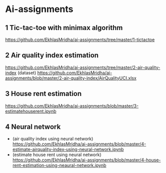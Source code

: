 # Ai-assignments

##  1 Tic-tac-toe with minimax algorithm
https://github.com/EkhlasMridha/ai-assignments/tree/master/1-tictactoe

## 2 Air quality index estimation
https://github.com/EkhlasMridha/ai-assignments/tree/master/2-air-quality-index
(dataset) https://github.com/EkhlasMridha/ai-assignments/blob/master/2-air-quality-index/AirQualityUCI.xlsx

## 3 House rent estimation
https://github.com/EkhlasMridha/ai-assignments/blob/master/3-estimatehouserent.ipynb

## 4 Neural network
* (air quality index using neural network) https://github.com/EkhlasMridha/ai-assignments/blob/master/4-estimate-airquality-index-using-neural-network.ipynb
* (estimate house rent using neural network) https://github.com/EkhlasMridha/ai-assignments/blob/master/4-house-rent-estimation-using-neaural-network.ipynb
 
